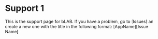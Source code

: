 # Support 1

This is the support page for bLAB. If you have a problem, go to [Issues] an create a new one with the title in the following format: [AppName][Issue Name]
